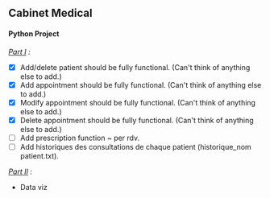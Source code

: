 ## Cabinet Medical
#### Python Project
_<ins>Part I</ins> :_
- [x] Add/delete patient should be fully functional. (Can't think of anything else to add.)
- [x] Add appointment should be fully functional. (Can't think of anything else to add.)
- [x] Modify appointment should be fully functional. (Can't think of anything else to add.)
- [x] Delete appointment should be fully functional. (Can't think of anything else to add.)
- [ ] Add prescription function ~ per rdv.
- [ ] Add historiques des consultations de chaque patient (historique_nom patient.txt).

_<ins>Part II</ins> :_
- Data viz
 
